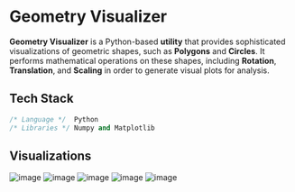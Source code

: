 # Geometry Visualizer
**Geometry Visualizer** is a Python-based **utility** that provides sophisticated visualizations of geometric shapes, such as **Polygons** and **Circles**. It performs mathematical operations on these shapes, including **Rotation**, **Translation**, and **Scaling** in order to generate visual plots for analysis.

## Tech Stack
```cpp
/* Language */  Python
/* Libraries */ Numpy and Matplotlib
```
## Visualizations
![image](https://github.com/preraksemwal/Geometry_Visualizer/assets/77500750/3d3d01ec-9d09-4c87-a9df-4aeb6e175d55)
![image](https://github.com/preraksemwal/Geometry_Visualizer/assets/77500750/ca7361cb-ebe7-4de3-9457-cb4ce6ba07ae)
![image](https://github.com/preraksemwal/Geometry_Visualizer/assets/77500750/83355c22-022d-42b1-ab72-15c185af721f)
![image](https://github.com/preraksemwal/Geometry_Visualizer/assets/77500750/e2fa01a5-af1f-4fb0-8d51-0d90eb05cd05)
![image](https://github.com/preraksemwal/Geometry_Visualizer/assets/77500750/d012e1d2-185c-4df1-9f67-26c6ee132d8c)
